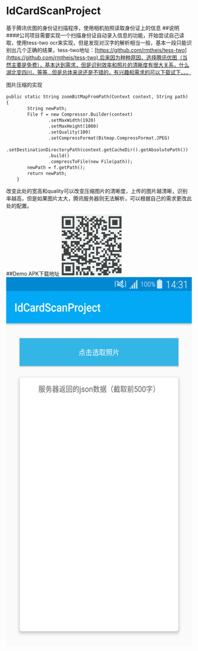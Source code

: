 # IdCardScanProject
基于腾讯优图的身份证扫描程序，使用相机拍照读取身份证上的信息
##说明
####公司项目需要实现一个扫描身份证自动录入信息的功能，开始尝试自己读取，使用tess-two ocr来实现，但是发现对汉字的解析相当一般，基本一段只能识别出几个正确的结果，tess-two地址：[https://github.com/rmtheis/tess-two](https://github.com/rmtheis/tess-two),后来因为种种原因，选择腾讯优图（当然主要是免费），基本达到需求，但是识别效率和照片的清晰度有很大关系，什么湖北变四川，等等...但是总体来说还是不错的，有兴趣和需求的可以下载试下。。。


图片压缩的实现
```
public static String zoomBitMapFromPath(Context context, String path) {
        String newPath;
        File f = new Compressor.Builder(context)
                .setMaxWidth(1920)
                .setMaxHeight(1080)
                .setQuality(100)
                .setCompressFormat(Bitmap.CompressFormat.JPEG)
                .setDestinationDirectoryPath(context.getCacheDir().getAbsolutePath())
                .build()
                .compressToFile(new File(path));
        newPath = f.getPath();
        return newPath;
    }
```
改变此处的宽高和quality可以改变压缩图片的清晰度，上传的图片越清晰，识别率越高，但是如果图片太大，腾讯服务器则无法解析，可以根据自己的需求更改此处的配置。

##Demo APK下载地址
<img src="screenshoot/download.png"  width="166" height="166" /><img src="screenshoot/Screenshoot.png"  width="563" height="1001" />
